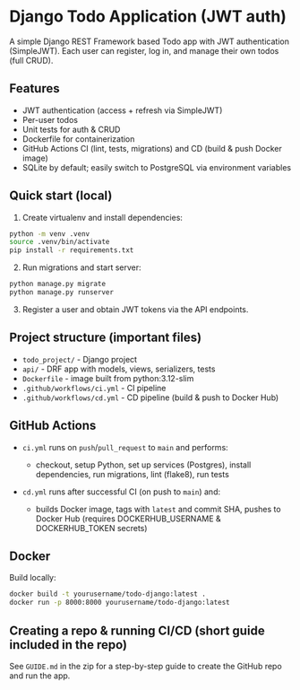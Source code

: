 # Django Todo Application (JWT auth)

A simple Django REST Framework based Todo app with JWT authentication (SimpleJWT). Each user can register, log in, and manage their own todos (full CRUD).

## Features
- JWT authentication (access + refresh via SimpleJWT)
- Per-user todos
- Unit tests for auth & CRUD
- Dockerfile for containerization
- GitHub Actions CI (lint, tests, migrations) and CD (build & push Docker image)
- SQLite by default; easily switch to PostgreSQL via environment variables

## Quick start (local)
1. Create virtualenv and install dependencies:
```bash
python -m venv .venv
source .venv/bin/activate
pip install -r requirements.txt
```
2. Run migrations and start server:
```bash
python manage.py migrate
python manage.py runserver
```
3. Register a user and obtain JWT tokens via the API endpoints.

## Project structure (important files)
- `todo_project/` - Django project
- `api/` - DRF app with models, views, serializers, tests
- `Dockerfile` - image built from python:3.12-slim
- `.github/workflows/ci.yml` - CI pipeline
- `.github/workflows/cd.yml` - CD pipeline (build & push to Docker Hub)

## GitHub Actions
- `ci.yml` runs on `push`/`pull_request` to `main` and performs:
  - checkout, setup Python, set up services (Postgres), install dependencies, run migrations, lint (flake8), run tests

- `cd.yml` runs after successful CI (on push to `main`) and:
  - builds Docker image, tags with `latest` and commit SHA, pushes to Docker Hub (requires DOCKERHUB_USERNAME & DOCKERHUB_TOKEN secrets)

## Docker
Build locally:
```bash
docker build -t yourusername/todo-django:latest .
docker run -p 8000:8000 yourusername/todo-django:latest
```

## Creating a repo & running CI/CD (short guide included in the repo)
See `GUIDE.md` in the zip for a step-by-step guide to create the GitHub repo and run the app.
